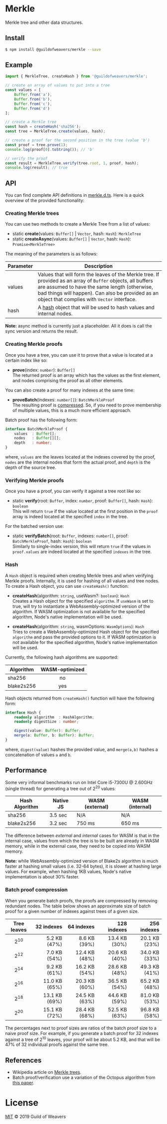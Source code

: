 # Merkle
Merkle tree and other data structures.

## Install
```bash
$ npm install @guildofweavers/merkle --save
```

## Example
```TypeScript
import { MerkleTree, createHash } from '@guildofweavers/merkle';

// create an array of values to put into a tree
const values = [
    Buffer.from('a'),
    Buffer.from('b'),
    Buffer.from('c'),
    Buffer.from('d')
];

// create a Merkle tree
const hash = createHash('sha256');
const tree = MerkleTree.create(values, hash);

// create a proof for the second position in the tree (value 'b')
const proof = tree.prove(1);
console.log(proof[0].toString()); // 'b'

// verify the proof
const result = MerkleTree.verify(tree.root, 1, proof, hash);
console.log(result); // true
```

## API
You can find complete API definitions in [merkle.d.ts](/merkle.d.ts). Here is a quick overview of the provided functionality:

### Creating Merkle trees
You can use two methods to create a Merkle Tree from a list of values:

* static **create**(values: `Buffer[]` | `Vector`, hash: `Hash`): `MerkleTree`
* static **createAsync**(values: `Buffer[]` | `Vector`, hash: `Hash`): `Promise<MerkleTree>`

The meaning of the parameters is as follows:

| Parameter | Description |
| --------- | ----------- |
| values    | Values that will form the leaves of the Merkle tree. If provided as an array of `Buffer` objects, all buffers are assumed to have the same length (otherwise, bad things will happen). Can also be provided as an object that complies with `Vector` interface. |
| hash      | A [hash](#Hash) object that will be used to hash values and internal nodes. |

**Note:** async method is currently just a placeholder. All it does is call the sync version and returns the result.

### Creating Merkle proofs
Once you have a tree, you can use it to prove that a value is located at a certain index like so:

* **prove**(index: `number`): `Buffer[]`<br />
  The returned proof is an array which has the values as the first element, and nodes comprising the proof as all other elements.

You can also create a proof for many indexes at the same time:

* **proveBatch**(indexes: `number[]`): `BatchMerkleProof`<br />
  The resulting proof is [compressed](#Batch-proof-compression). So, if you need to prove membership of multiple values, this is a much more efficient approach.
  
Batch proof has the following form:

```TypeScript
interface BatchMerkleProof {
    values  : Buffer[];
    nodes   : Buffer[][];
    depth   : number;
}
```
where, `values` are the leaves located at the indexes covered by the proof, `nodes` are the internal nodes that form the actual proof, and `depth` is the depth of the source tree.

### Verifying Merkle proofs
Once you have a proof, you can verify it against a tree root like so:

* static **verify**(root: `Buffer`, index: `number`, proof: `Buffer[]`, hash: `Hash`): `boolean`<br />
  This will return `true` if the value located at the first position in the `proof` array is indeed located at the specified `index` in the tree.

For the batched version use:

* static **verifyBatch**(root: `Buffer`, indexes: `number[]`, proof: `BatchMerkleProof`, hash: `Hash`): `boolean`<br />
  Similarly to single-index version, this will return `true` if the values in `proof.values` are indeed located at the specified `indexes` in the tree.

### Hash
A `Hash` object is required when creating Merkle trees and when verifying Merkle proofs. Internally, it is used for hashing of all values and tree nodes. To create a Hash object, you can use `createHash()` function:

* **createHash**(algorithm: `string`, useWasm?: `boolean`): `Hash`<br />
  Creates a Hash object for the specified `algorithm`. If `useWasm` is set to true, will try to instantiate a WebAssembly-optimized version of the algorithm. If WASM optimization is not available for the specified algorithm, Node's native implementation will be used.

* **createHash**(algorithm: `string`, wasmOptions: `WasmOptions`): `Hash`<br />
  Tries to create a WebAssembly-optimized Hash object for the specified `algorithm` and pass the provided options to it. If WASM optimization is not available for the specified algorithm, Node's native implementation will be used.

Currently, the following hash algorithms are supported:

| Algorithm  | WASM-optimized |
| ---------- | :------------: |
| sha256     | no             |
| blake2s256 | yes            |

Hash objects returned from `createHash()` function will have the following form:
```TypeScript
interface Hash {
    readonly algorithm  : HashAlgorithm;
    readonly digestSize : number;

    digest(value: Buffer): Buffer;
    merge(a: Buffer, b: Buffer): Buffer;
}
```
where, `digest(value)` hashes the provided value, and `merge(a,b)` hashes a concatenation of values `a` and `b`.

## Performance
Some very informal benchmarks run on Intel Core i5-7300U @ 2.60GHz (single thread) for generating a tree out of 2<sup>20</sup> values:

| Hash Algorithm | Native JS | WASM (external) | WASM (internal)  |
| -------------- | --------- | --------------- | ---------------- |
| sha256         | 3.5 sec   |  N/A            | N/A              |
| blake2s256     | 3.2 sec   | 750 ms          | 650 ms           |

The difference between _external_ and _internal_ cases for WASM is that in the internal case, values from which the tree is to be built are already in WASM memory, while in the external case, they need to be copied into WASM memory.

**Note:** while WebAssembly-optimized version of Blake2s algorithm is much faster at hashing small values (i.e. 32-64 bytes), it is slower at hashing large values. For example, when hashing 1KB values, Node's native implementation is about 30% faster.

### Batch proof compression
When you generate batch proofs, the proofs are compressed by removing redundant nodes. The table below shows an approximate size of batch proof for a given number of indexes against trees of a given size.

| Tree leaves    | 32 indexes    | 64 indexes    | 128 indexes   | 256 indexes   |
| :------------: | ------------: | ------------: | ------------: | ------------: |
| 2<sup>10</sup> | 5.2 KB (47%)  | 8.6 KB (39%)  | 13.4 KB (30%) | 20.1 KB (23%) |
| 2<sup>12</sup> | 7.0 KB (54%)  | 12.4 KB (48%) | 20.6 KB (40%) | 34.0 KB (33%) |
| 2<sup>14</sup> | 9.2 KB (61%)  | 16.2 KB (54%) | 28.6 KB (48%) | 49.3 KB (41%) |
| 2<sup>16</sup> | 11.0 KB (65%) | 20.3 KB (60%) | 36.5 KB (54%) | 65.2 KB (48%) |
| 2<sup>18</sup> | 13.1 KB (69%) | 24.5 KB (63%) | 44.6 KB (59%) | 81.0 KB (53%) |
| 2<sup>20</sup> | 15.1 KB (72%) | 28.4 KB (68%) | 52.5 KB (63%) | 96.8 KB (58%) |

The percentages next to proof sizes are ratios of the batch proof size to a naive proof size. For example, if you generate a batch proof for 32 indexes against a tree of 2<sup>10</sup> leaves, your proof will be about 5.2 KB, and that will be 47% of 32 individual proofs against the same tree.

## References

* Wikipedia article on [Merkle trees](https://en.wikipedia.org/wiki/Merkle_tree).
* Batch proof/verification use a variation of the Octopus algorithm from [this paper](https://eprint.iacr.org/2017/933.pdf).

# License
[MIT](/LICENSE) © 2019 Guild of Weavers